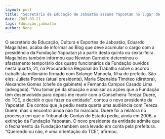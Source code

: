 ```yaml
---
layout: post
title: "Secretário de Educação de Jaboatão assume Yapoatan no lugar de Julieta"
date: 2007-03-21
tags: Educação,jaboatão
author: None
---
```

O secretário de Educação, Cultura e Esportes de Jaboatão, Eduardo Magalhães, acaba de informar ao Blog que deve acumular o cargo com a presidência da Fundação Yapoatan já a partir desta quinta ou sexta-feira.
Magalhães também informou que Newton Carneiro determinou o afastamento temporário dos quatro funcionários da Fundação ouvidos nesta quarta, 21, na Procuradoria Regional do Trabalho sobre o acordo trabalhista milionário firmado com Solange Manoela, filha do prefeito. 
São eles: Julieta Pontes (atual presidente), Maria Sizenalda Timóteo (diretora), Alexandre Gomes (chefe de gabinete) e Fernanda Campos Casado Lima (advogada).
\"Vou tomar pé da situação e analisar as ações que a Fundação tem desenvolvido para depois me reunir com&nbsp;a Conselheira Tereza Duere, do TCE, e decidir o que fazer da entidade\", contou o novo presidente da Yapoatan.
Ele contou que já pediu nesta quarta uma audiência com Tereza Duere, mas o encontro ainda não foi marcado.
Duere foi a relatora no processo em que o Tribunal de Contas do Estado pediu, ainda em 2006, a extinção da Fundação Yapoatan.
O novo presidente da entidade admite que o fechamento da Fundação também será levado em conta pela prefeitura. \"Querendo ou não, é uma orientação do TCE\", afirmou.&nbsp;&nbsp;&nbsp;  